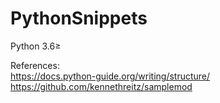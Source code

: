 # PythonSnippets
Python 3.6≥

References:<br>
https://docs.python-guide.org/writing/structure/<br>
https://github.com/kennethreitz/samplemod<br>
